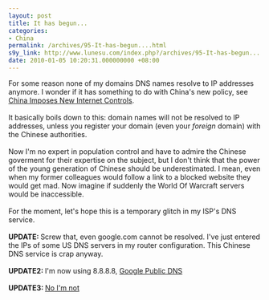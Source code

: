 ```yaml
---
layout: post
title: It has begun...
categories:
- China
permalink: /archives/95-It-has-begun....html
s9y_link: http://www.lunesu.com/index.php?/archives/95-It-has-begun....html
date: 2010-01-05 10:20:31.000000000 +08:00
---
```

For some reason none of my domains DNS names resolve to IP addresses anymore. I wonder if it has something to do with China's new policy, see <a href="http://www.nytimes.com/2009/12/18/world/asia/18china.html" title="China Imposes New Internet Controls">China Imposes New Internet Controls</a>.<br />
<br />
It basically boils down to this: domain names will not be resolved to IP addresses, unless you register your domain (even your <em>foreign </em>domain) with the Chinese authorities.<br />
<br />
Now I'm no expert in population control and have to admire the Chinese goverment for their expertise on the subject, but I don't think that the power of the young generation of Chinese should be underestimated. I mean, even when my former colleagues would follow a link to a blocked website they would get mad. Now imagine if suddenly the World Of Warcraft servers would be inaccessible. <br />
<br />
For the moment, let's hope this is a temporary glitch in my ISP's DNS service.<br />
<br />
<strong>UPDATE: </strong>Screw that, even google.com cannot be resolved. I've just entered the IPs of some US DNS servers in my router configuration. This Chinese DNS service is crap anyway.<br />
<br />
<strong>UPDATE2: </strong> I'm now using 8.8.8.8, <a href="http://code.google.com/speed/public-dns/" title="Google Public DNS">Google Public DNS</a><br />
<br />
<strong>UPDATE3: </strong> <a href="http://lunesu.com/index.php?/archives/128-Finally-unbound-+-dnsmasq.html">No I'm not</a>
